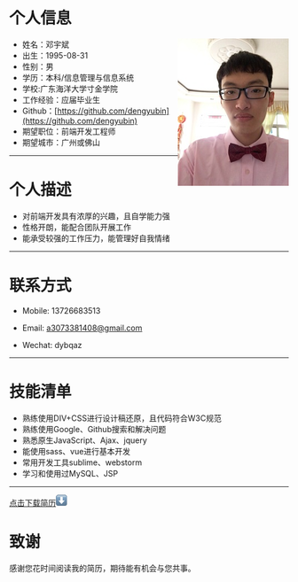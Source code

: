 
# 个人信息
 - 姓名：邓宇斌     <img src='src/images/me1.jpg' align='right' style=' width:200px;height:200 px'/>
 - 出生：1995-08-31
 - 性别：男
 - 学历：本科/信息管理与信息系统
 - 学校:广东海洋大学寸金学院
 - 工作经验：应届毕业生
 - Github：[https://github.com/dengyubin](https://github.com/dengyubin)
 - 期望职位：前端开发工程师
 - 期望城市：广州或佛山

---

# 个人描述

- 对前端开发具有浓厚的兴趣，且自学能力强
- 性格开朗，能配合团队开展工作
- 能承受较强的工作压力，能管理好自我情绪

---
# 联系方式

- Mobile: 13726683513

- Email: a3073381408@gmail.com

- Wechat: dybqaz

---
# 技能清单
- 熟练使用DIV+CSS进行设计稿还原，且代码符合W3C规范
- 熟练使用Google、Github搜索和解决问题
- 熟悉原生JavaScript、Ajax、jquery
- 能使用sass、vue进行基本开发
- 常用开发工具sublime、webstorm
- 学习和使用过MySQL、JSP

---
[点击下载简历](src/images/me.pdf)![download](src/images/down.png "下载简历")

# 致谢
感谢您花时间阅读我的简历，期待能有机会与您共事。